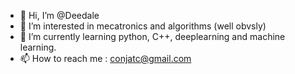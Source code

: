 - 👋 Hi, I’m @Deedale
- 👀 I’m interested in mecatronics and algorithms (well obvsly)
- 🌱 I’m currently learning python, C++, deeplearning and machine learning.
- 📫 How to reach me : conjatc@gmail.com

<!---
Deedale/Deedale is a ✨ special ✨ repository because its `README.md` (this file) appears on your GitHub profile.
You can click the Preview link to take a look at your changes.
--->
